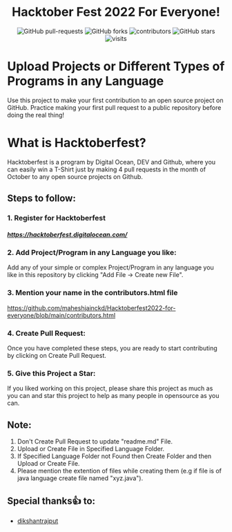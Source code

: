 # <center> Hacktober Fest 2022 For Everyone! </center>

<p align="center">
   <img alt="GitHub pull-requests" src="https://img.shields.io/github/issues-pr/maheshjainckd/Hacktoberfest2022-for-everyone">
   <img alt="GitHub forks" src="https://img.shields.io/github/forks/maheshjainckd/Hacktoberfest2022-for-everyone">
   <img alt="contributors" src="https://img.shields.io/github/contributors/maheshjainckd/Hacktoberfest2022-for-everyone">
   <img alt="GitHub stars" src="https://img.shields.io/github/stars/maheshjainckd/Hacktoberfest2022-for-everyone">
   <img alt="visits" src="https://badges.pufler.dev/visits/maheshjainckd/Hacktoberfest2022-for-everyone">
</p>

# Upload Projects or Different Types of Programs in any Language

Use this project to make your first contribution to an open source project on GitHub. Practice making your first pull request to a public repository before doing the real thing!

# What is Hacktoberfest?

Hacktoberfest is a program by Digital Ocean, DEV and Github, where you can easily win a T-Shirt just by making 4 pull requests in the month of October to any open source projects on Github.

## Steps to follow:

### 1. Register for Hacktoberfest

##### https://hacktoberfest.digitalocean.com/

### 2. Add Project/Program in any Language you like:

Add any of your simple or complex Project/Program in any language you like in this repository by clicking "Add File -> Create new File".

### 3. Mention your name in the contributors.html file

https://github.com/maheshjainckd/Hacktoberfest2022-for-everyone/blob/main/contributors.html

### 4. Create Pull Request:

Once you have completed these steps, you are ready to start contributing by clicking on Create Pull Request.

### 5. Give this Project a Star:

If you liked working on this project, please share this project as much as you can and star this project to help as many people in opensource as you can.


## Note:

1. Don't Create Pull Request to update "readme.md" File.
2. Upload or Create File in Specified Language Folder.
3. If Specified Language Folder not Found then Create Folder and then Upload or Create File.
4. Please mention the extention of files while creating them (e.g if file is of java language create file named "xyz.java").

## Special thanks:+1: to:

* [dikshantrajput](https://github.com/dikshantrajput)
